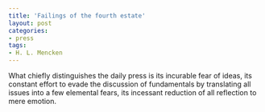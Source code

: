 ```yaml
---
title: 'Failings of the fourth estate'
layout: post
categories:
- press
tags:
- H. L. Mencken
---
```


What chiefly distinguishes the daily press is its incurable fear of ideas, its constant effort to evade the discussion of fundamentals by translating all issues into a few elemental fears, its incessant reduction of all reflection to mere emotion.